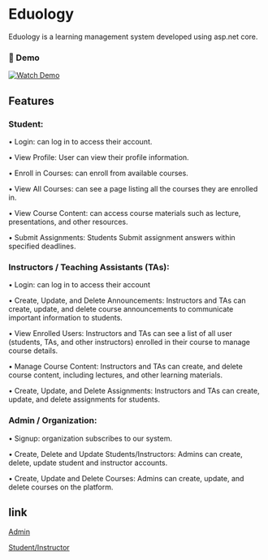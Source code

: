 # Eduology 

Eduology is a learning management system developed using asp.net core.

### 🔹 Demo
[![Watch Demo](https://img.youtube.com/vi/PUT_YOUR_SECOND_VIDEO_ID_HERE/0.jpg)](https://www.youtube.com/watch?v=PUT_YOUR_SECOND_VIDEO_ID_HERE)

## Features

### Student:

•	Login: can log in to access their account. 

•	View Profile: User can view their profile information.

•	Enroll in Courses: can enroll from available courses.

•	View All Courses: can see a page listing all the courses they are enrolled in.

•	View Course Content: can access course materials such as lecture, presentations, and other resources.

•	Submit Assignments: Students Submit assignment answers within specified deadlines.

### Instructors / Teaching Assistants (TAs):

•	Login: can log in to access their account

•	Create, Update, and Delete Announcements: Instructors and TAs can create, update, and delete course announcements to communicate important information to students. 

•	View Enrolled Users: Instructors and TAs can see a list of all user (students, TAs, and other instructors) enrolled in their course to manage course details.

•	Manage Course Content: Instructors and TAs can create, and delete course content, including lectures, and other learning materials.

•	Create, Update, and Delete Assignments: Instructors and TAs can create, update, and delete assignments for students.

### Admin / Organization:
•	Signup: organization subscribes to our system.

•	Create, Delete and Update Students/Instructors: Admins can create, delete, update student and instructor accounts.

•	Create, Update and Delete Courses: Admins can create, update, and delete courses on the platform.


## link

[Admin](https://eduology-admin.vercel.app/#/dashboard)

[Student/Instructor](https://eduology.vercel.app/#/home)

